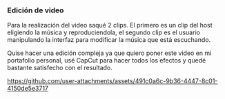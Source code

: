 ### Edición de video

Para la realización del video saqué 2 clips. El primero es un clip del host eligiendo la música y reproduciendola, el segundo clip es el usuario manipulando la interfaz para modificar la música que está escuchando.

Quise hacer una edición compleja ya que quiero poner este video en mi portafolio personal, usé CapCut para hacer todos los efectos y quedé bastante satisfecho con el resultado.

https://github.com/user-attachments/assets/491c0a6c-9b36-4447-8c01-4150de5e3717


